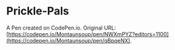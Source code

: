 # Prickle-Pals
A Pen created on CodePen.io. Original URL: [https://codepen.io/Montaunsoup/pen/NWXmPYZ?editors=1100](https://codepen.io/Montaunsoup/pen/qBpqeNX).
